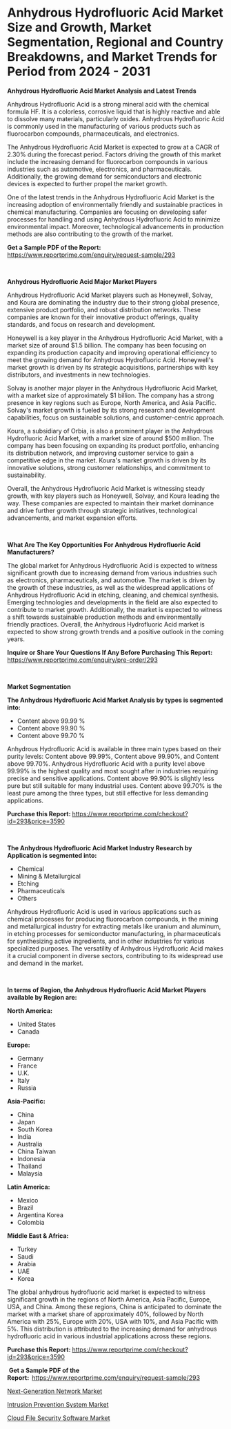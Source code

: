 <p><h1>Anhydrous Hydrofluoric Acid Market Size and Growth, Market Segmentation, Regional and Country Breakdowns, and Market Trends for Period from 2024 -  2031</h1></p><p><strong>Anhydrous Hydrofluoric Acid Market Analysis and Latest Trends</strong></p>
<p><p>Anhydrous Hydrofluoric Acid is a strong mineral acid with the chemical formula HF. It is a colorless, corrosive liquid that is highly reactive and able to dissolve many materials, particularly oxides. Anhydrous Hydrofluoric Acid is commonly used in the manufacturing of various products such as fluorocarbon compounds, pharmaceuticals, and electronics.</p><p>The Anhydrous Hydrofluoric Acid Market is expected to grow at a CAGR of 2.30% during the forecast period. Factors driving the growth of this market include the increasing demand for fluorocarbon compounds in various industries such as automotive, electronics, and pharmaceuticals. Additionally, the growing demand for semiconductors and electronic devices is expected to further propel the market growth.</p><p>One of the latest trends in the Anhydrous Hydrofluoric Acid Market is the increasing adoption of environmentally friendly and sustainable practices in chemical manufacturing. Companies are focusing on developing safer processes for handling and using Anhydrous Hydrofluoric Acid to minimize environmental impact. Moreover, technological advancements in production methods are also contributing to the growth of the market.</p></p>
<p><strong>Get a Sample PDF of the Report:&nbsp;</strong> <a href="https://www.reportprime.com/enquiry/request-sample/293">https://www.reportprime.com/enquiry/request-sample/293</a></p>
<p>&nbsp;</p>
<p><strong>Anhydrous Hydrofluoric Acid Major Market Players</strong></p>
<p><p>Anhydrous Hydrofluoric Acid Market players such as Honeywell, Solvay, and Koura are dominating the industry due to their strong global presence, extensive product portfolio, and robust distribution networks. These companies are known for their innovative product offerings, quality standards, and focus on research and development.</p><p>Honeywell is a key player in the Anhydrous Hydrofluoric Acid Market, with a market size of around $1.5 billion. The company has been focusing on expanding its production capacity and improving operational efficiency to meet the growing demand for Anhydrous Hydrofluoric Acid. Honeywell's market growth is driven by its strategic acquisitions, partnerships with key distributors, and investments in new technologies.</p><p>Solvay is another major player in the Anhydrous Hydrofluoric Acid Market, with a market size of approximately $1 billion. The company has a strong presence in key regions such as Europe, North America, and Asia Pacific. Solvay's market growth is fueled by its strong research and development capabilities, focus on sustainable solutions, and customer-centric approach.</p><p>Koura, a subsidiary of Orbia, is also a prominent player in the Anhydrous Hydrofluoric Acid Market, with a market size of around $500 million. The company has been focusing on expanding its product portfolio, enhancing its distribution network, and improving customer service to gain a competitive edge in the market. Koura's market growth is driven by its innovative solutions, strong customer relationships, and commitment to sustainability.</p><p>Overall, the Anhydrous Hydrofluoric Acid Market is witnessing steady growth, with key players such as Honeywell, Solvay, and Koura leading the way. These companies are expected to maintain their market dominance and drive further growth through strategic initiatives, technological advancements, and market expansion efforts.</p></p>
<p>&nbsp;</p>
<p><strong>What Are The Key Opportunities For Anhydrous Hydrofluoric Acid Manufacturers?</strong></p>
<p><p>The global market for Anhydrous Hydrofluoric Acid is expected to witness significant growth due to increasing demand from various industries such as electronics, pharmaceuticals, and automotive. The market is driven by the growth of these industries, as well as the widespread applications of Anhydrous Hydrofluoric Acid in etching, cleaning, and chemical synthesis. Emerging technologies and developments in the field are also expected to contribute to market growth. Additionally, the market is expected to witness a shift towards sustainable production methods and environmentally friendly practices. Overall, the Anhydrous Hydrofluoric Acid market is expected to show strong growth trends and a positive outlook in the coming years.</p></p>
<p><strong>Inquire or Share Your Questions If Any Before Purchasing This Report:</strong> <a href="https://www.reportprime.com/enquiry/pre-order/293">https://www.reportprime.com/enquiry/pre-order/293</a></p>
<p>&nbsp;</p>
<p><strong>Market Segmentation</strong></p>
<p><strong>The Anhydrous Hydrofluoric Acid Market Analysis by types is segmented into:</strong></p>
<p><ul><li>Content above 99.99 %</li><li>Content above 99.90 %</li><li>Content above 99.70 %</li></ul></p>
<p><p>Anhydrous Hydrofluoric Acid is available in three main types based on their purity levels: Content above 99.99%, Content above 99.90%, and Content above 99.70%. Anhydrous Hydrofluoric Acid with a purity level above 99.99% is the highest quality and most sought after in industries requiring precise and sensitive applications. Content above 99.90% is slightly less pure but still suitable for many industrial uses. Content above 99.70% is the least pure among the three types, but still effective for less demanding applications.</p></p>
<p><strong>Purchase this Report:&nbsp;</strong><a href="https://www.reportprime.com/checkout?id=293&price=3590">https://www.reportprime.com/checkout?id=293&price=3590</a></p>
<p>&nbsp;</p>
<p><strong>The Anhydrous Hydrofluoric Acid Market Industry Research by Application is segmented into:</strong></p>
<p><ul><li>Chemical</li><li>Mining & Metallurgical</li><li>Etching</li><li>Pharmaceuticals</li><li>Others</li></ul></p>
<p><p>Anhydrous Hydrofluoric Acid is used in various applications such as chemical processes for producing fluorocarbon compounds, in the mining and metallurgical industry for extracting metals like uranium and aluminum, in etching processes for semiconductor manufacturing, in pharmaceuticals for synthesizing active ingredients, and in other industries for various specialized purposes. The versatility of Anhydrous Hydrofluoric Acid makes it a crucial component in diverse sectors, contributing to its widespread use and demand in the market.</p></p>
<p>&nbsp;</p>
<p><strong>In terms of Region, the Anhydrous Hydrofluoric Acid Market Players available by Region are:</strong></p>
<p>
    <p> <strong> North America: </strong>
        <ul>
            <li>United States</li>
            <li>Canada</li>
        </ul>
        </p> 
    <p> <strong> Europe: </strong>
        <ul>
            <li>Germany</li>
            <li>France</li>
            <li>U.K.</li>
            <li>Italy</li>
            <li>Russia</li>
        </ul>
        </p> 
    <p> <strong> Asia-Pacific: </strong>
        <ul>
            <li>China</li>
            <li>Japan</li>
            <li>South Korea</li>
            <li>India</li>
            <li>Australia</li>
            <li>China Taiwan</li>
            <li>Indonesia</li>
            <li>Thailand</li>
            <li>Malaysia</li>
        </ul>
        </p> 
    <p> <strong> Latin America: </strong>
        <ul>
            <li>Mexico</li>
            <li>Brazil</li>
            <li>Argentina Korea</li>
            <li>Colombia</li>
        </ul>
        </p> 
    <p> <strong> Middle East & Africa: </strong>
        <ul>
            <li>Turkey</li>
            <li>Saudi</li>
            <li>Arabia</li>
            <li>UAE</li>
            <li>Korea</li>
        </ul>
    </p>
    </p>
<p><p>The global anhydrous hydrofluoric acid market is expected to witness significant growth in the regions of North America, Asia Pacific, Europe, USA, and China. Among these regions, China is anticipated to dominate the market with a market share of approximately 40%, followed by North America with 25%, Europe with 20%, USA with 10%, and Asia Pacific with 5%. This distribution is attributed to the increasing demand for anhydrous hydrofluoric acid in various industrial applications across these regions.</p></p>
<p><strong>Purchase this Report: </strong><a href="https://www.reportprime.com/checkout?id=293&price=3590">https://www.reportprime.com/checkout?id=293&price=3590</a></p>
<p>&nbsp;<strong>Get a Sample PDF of the Report:&nbsp;&nbsp;</strong><a href="https://www.reportprime.com/enquiry/request-sample/293">https://www.reportprime.com/enquiry/request-sample/293</a></p>
<p><strong></strong></p>
<p><p><a href="https://view.publitas.com/reportprime-1/next-generation-network-market-size-share-trends-analysis-report-by-material-by-type-by-end-user-by-region-and-segment-forecasts-2023-2030/">Next-Generation Network Market</a></p><p><a href="https://view.publitas.com/reportprime-1/intrusion-prevention-system-market-growth-market-trends-covid-19-impact-and-forecasts-for-period-from-2023-2030/">Intrusion Prevention System Market</a></p><p><a href="https://view.publitas.com/reportprime-1/cloud-file-security-software-market-offer-valuable-insights-into-market-size-market-share-market-trends-and-projections-spanning-from-2023-to-2030/">Cloud File Security Software Market</a></p></p>